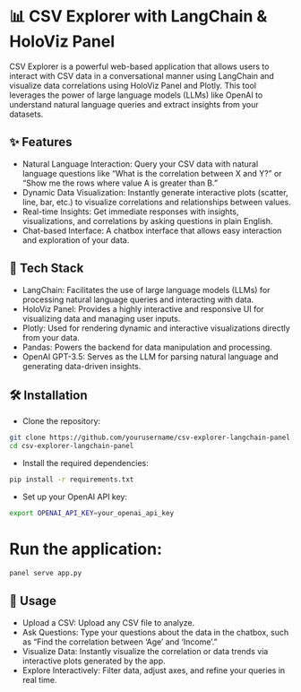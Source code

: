 # 📊 CSV Explorer with LangChain & HoloViz Panel

CSV Explorer is a powerful web-based application that allows users to interact with CSV data in a conversational manner using LangChain and visualize data correlations using HoloViz Panel and Plotly. This tool leverages the power of large language models (LLMs) like OpenAI to understand natural language queries and extract insights from your datasets.

## ✨ Features

- Natural Language Interaction: Query your CSV data with natural language questions like “What is the correlation between X and Y?” or “Show me the rows where value A is greater than B.”
- Dynamic Data Visualization: Instantly generate interactive plots (scatter, line, bar, etc.) to visualize correlations and relationships between values.
- Real-time Insights: Get immediate responses with insights, visualizations, and correlations by asking questions in plain English.
- Chat-based Interface: A chatbox interface that allows easy interaction and exploration of your data.

## 🚀 Tech Stack

- LangChain: Facilitates the use of large language models (LLMs) for processing natural language queries and interacting with data.
- HoloViz Panel: Provides a highly interactive and responsive UI for visualizing data and managing user inputs.
- Plotly: Used for rendering dynamic and interactive visualizations directly from your data.
- Pandas: Powers the backend for data manipulation and processing.
- OpenAI GPT-3.5: Serves as the LLM for parsing natural language and generating data-driven insights.

## 🛠️ Installation

- Clone the repository:
```bash
git clone https://github.com/yourusername/csv-explorer-langchain-panel.git
cd csv-explorer-langchain-panel
```
- Install the required dependencies:
```bash
pip install -r requirements.txt
```

- Set up your OpenAI API key:
```bash
export OPENAI_API_KEY=your_openai_api_key
```

# Run the application:
```bash
panel serve app.py
```


## 🎨 Usage

- Upload a CSV: Upload any CSV file to analyze.
- Ask Questions: Type your questions about the data in the chatbox, such as “Find the correlation between ‘Age’ and ‘Income’.”
- Visualize Data: Instantly visualize the correlation or data trends via interactive plots generated by the app.
- Explore Interactively: Filter data, adjust axes, and refine your queries in real time.
